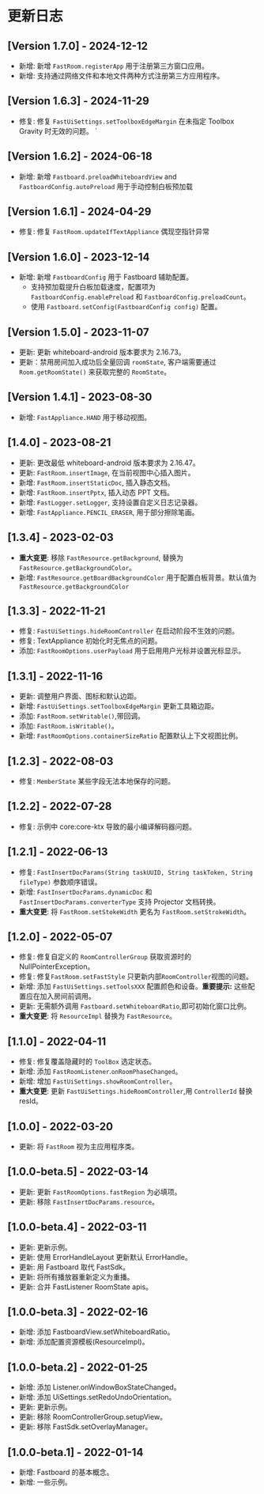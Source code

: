 # 更新日志
## [Version 1.7.0] - 2024-12-12
- 新增: 新增 `FastRoom.registerApp` 用于注册第三方窗口应用。
- 新增: 支持通过网络文件和本地文件两种方式注册第三方应用程序。

## [Version 1.6.3] - 2024-11-29
- 修复: 修复 `FastUiSettings.setToolboxEdgeMargin` 在未指定 Toolbox Gravity 时无效的问题。
  `
## [Version 1.6.2] - 2024-06-18
- 新增: 新增 `Fastboard.preloadWhiteboardView` and `FastboardConfig.autoPreload` 用于手动控制白板预加载

## [Version 1.6.1] - 2024-04-29
- 修复: 修复 `FastRoom.updateIfTextAppliance` 偶现空指针异常

## [Version 1.6.0] - 2023-12-14
- 新增: 新增 `FastboardConfig` 用于 Fastboard 辅助配置。 
  - 支持预加载提升白板加载速度，配置项为 `FastboardConfig.enablePreload` 和 `FastboardConfig.preloadCount`。 
  - 使用 `Fastboard.setConfig(FastboardConfig config)` 配置。

## [Version 1.5.0] - 2023-11-07
- 更新: 更新 whiteboard-android 版本要求为 2.16.73。
- 更新：禁用房间加入成功后全量回调 `roomState`, 客户端需要通过 `Room.getRoomState()` 来获取完整的 `RoomState`。

## [Version 1.4.1] - 2023-08-30
- 新增: `FastAppliance.HAND` 用于移动视图。

## [1.4.0] - 2023-08-21
- 更新: 更改最低 whiteboard-android 版本要求为 2.16.47。
- 更新: `FastRoom.insertImage`, 在当前视图中心插入图片。
- 新增: `FastRoom.insertStaticDoc`, 插入静态文档。
- 新增: `FastRoom.insertPptx`, 插入动态 PPT 文档。
- 新增: `FastLogger.setLogger`, 支持设置自定义日志记录器。
- 新增: `FastAppliance.PENCIL_ERASER`, 用于部分擦除笔画。

## [1.3.4] - 2023-02-03
- **重大变更**: 移除 `FastResource.getBackground`, 替换为 `FastResource.getBackgroundColor`。
- 新增: `FastResource.getBoardBackgroundColor` 用于配置白板背景。默认值为 `FastResource.getBackgroundColor`

## [1.3.3] - 2022-11-21
- 修复: `FastUiSettings.hideRoomController` 在启动阶段不生效的问题。
- 修复: TextAppliance 初始化时无焦点的问题。
- 添加: `FastRoomOptions.userPayload` 用于启用用户光标并设置光标显示。

## [1.3.1] - 2022-11-16
- 更新: 调整用户界面、图标和默认边距。
- 新增: `FastUiSettings.setToolboxEdgeMargin` 更新工具箱边距。
- 添加: `FastRoom.setWritable()`,带回调。
- 添加: `FastRoom.isWritable()`。
- 新增: `FastRoomOptions.containerSizeRatio` 配置默认上下文视图比例。

## [1.2.3] - 2022-08-03
- 修复: `MemberState` 某些字段无法本地保存的问题。

## [1.2.2] - 2022-07-28
- 修复: 示例中 core:core-ktx 导致的最小编译解码器问题。

## [1.2.1] - 2022-06-13
- 修复: `FastInsertDocParams(String taskUUID, String taskToken, String fileType)` 参数顺序错误。
- 新增: `FastInsertDocParams.dynamicDoc` 和 `FastInsertDocParams.converterType` 支持 Projector 文档转换。
- **重大变更**: 将 `FastRoom.setStokeWidth` 更名为 `FastRoom.setStrokeWidth`。

## [1.2.0] - 2022-05-07
- 修复: 修复自定义的 `RoomControllerGroup` 获取资源时的 NullPointerException。
- 修复: 修复`FastRoom.setFastStyle` 只更新内部`RoomController`视图的问题。
- 新增: 添加 `FastUiSettings.setToolsXXX` 配置颜色和设备。**重要提示:** 这些配置应在加入房间前调用。
- 更新: 无需额外调用 `Fastboard.setWhiteboardRatio`,即可初始化窗口比例。
- **重大变更**: 将 `ResourceImpl` 替换为 `FastResource`。

## [1.1.0] - 2022-04-11
- 修复: 修复覆盖隐藏时的 `ToolBox` 选定状态。
- 新增: 添加 `FastRoomListener`.`onRoomPhaseChanged`。
- 新增: 增加 `FastUiSettings.showRoomController`。
- **重大变更**: 更新 `FastUiSettings.hideRoomController`,用 `ControllerId` 替换 resId。

## [1.0.0] - 2022-03-20
- 更新: 将 `FastRoom` 视为主应用程序类。

## [1.0.0-beta.5] - 2022-03-14
- 更新: 更新 `FastRoomOptions.fastRegion` 为必填项。
- 更新: 移除 `FastInsertDocParams.resource`。

## [1.0.0-beta.4] - 2022-03-11
- 更新: 更新示例。
- 更新: 使用 ErrorHandleLayout 更新默认 ErrorHandle。
- 更新: 用 Fastboard 取代 FastSdk。
- 更新: 将所有播放器重新定义为重播。
- 更新: 合并 FastListener RoomState apis。

## [1.0.0-beta.3] - 2022-02-16
- 新增: 添加 FastboardView.setWhiteboardRatio。
- 新增: 添加配置资源模板(ResourceImpl)。

## [1.0.0-beta.2] - 2022-01-25
- 新增: 添加 Listener.onWindowBoxStateChanged。
- 新增: 添加 UiSettings.setRedoUndoOrientation。
- 更新: 更新示例。
- 更新: 移除 RoomControllerGroup.setupView。
- 更新: 移除 FastSdk.setOverlayManager。

## [1.0.0-beta.1] - 2022-01-14
- 新增: Fastboard 的基本概念。
- 新增: 一些示例。